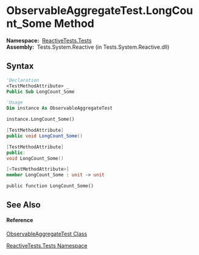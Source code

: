 # ObservableAggregateTest.LongCount\_Some Method

**Namespace:**  [ReactiveTests.Tests](ReactiveTests.Tests\ReactiveTests.Tests.md)  
**Assembly:**  Tests.System.Reactive (in Tests.System.Reactive.dll)

## Syntax

```vb
'Declaration
<TestMethodAttribute> _
Public Sub LongCount_Some
```

```vb
'Usage
Dim instance As ObservableAggregateTest

instance.LongCount_Some()
```

```csharp
[TestMethodAttribute]
public void LongCount_Some()
```

```c++
[TestMethodAttribute]
public:
void LongCount_Some()
```

```fsharp
[<TestMethodAttribute>]
member LongCount_Some : unit -> unit 
```

```jscript
public function LongCount_Some()
```

## See Also

#### Reference

[ObservableAggregateTest Class](ObservableAggregateTest\ObservableAggregateTest.md)

[ReactiveTests.Tests Namespace](ReactiveTests.Tests\ReactiveTests.Tests.md)




